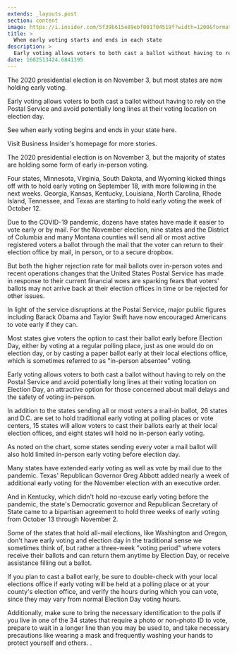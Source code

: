 ```yaml
--- 
extends: _layouts.post 
section: content 
image: https://i.insider.com/5f39b615e89ebf001f04519f?width=1200&format=jpeg 
title: > 
  When early voting starts and ends in each state 
description: > 
  Early voting allows voters to both cast a ballot without having to rely on the Postal Service and avoid potentially long lines at their voting location on election day.See when early voting begins and ends in your state here.Four states, Minnesota, Virginia, South Dakota, and Wyoming kicked things off with to hold early voting on September 18, with more following in the next weeks.Georgia, Kansas, Kentucky, Louisiana, North Carolina, Rhode Island, Tennessee, and Texas are starting to hold early voting the week of October 12.And in Kentucky, which didn't hold no-excuse early voting before the pandemic, the state's Democratic governor and Republican Secretary of State came to a bipartisan agreement to hold three weeks of early voting from October 13 through November 2. 
date: 1602513424.6841395 
--- 
```

The 2020 presidential election is on November 3, but most states are now holding early voting.

Early voting allows voters to both cast a ballot without having to rely on the Postal Service and avoid potentially long lines at their voting location on election day.

See when early voting begins and ends in your state here.

Visit Business Insider's homepage for more stories.

The 2020 presidential election is on November 3, but the majority of states are holding some form of early in-person voting.

Four states, Minnesota, Virginia, South Dakota, and Wyoming kicked things off with to hold early voting on September 18, with more following in the next weeks. Georgia, Kansas, Kentucky, Louisiana, North Carolina, Rhode Island, Tennessee, and Texas are starting to hold early voting the week of October 12.

Due to the COVID-19 pandemic, dozens have states have made it easier to vote early or by mail. For the November election, nine states and the District of Columbia and many Montana counties will send all or most active registered voters a ballot through the mail that the voter can return to their election office by mail, in person, or to a secure dropbox.

But both the higher rejection rate for mail ballots over in-person votes and recent operations changes that the United States Postal Service has made in response to their current financial woes are sparking fears that voters' ballots may not arrive back at their election offices in time or be rejected for other issues.

In light of the service disruptions at the Postal Service, major public figures including Barack Obama and Taylor Swift have now encouraged Americans to vote early if they can.

Most states give voters the option to cast their ballot early before Election Day, either by voting at a regular polling place, just as one would do on election day, or by casting a paper ballot early at their local elections office, which is sometimes referred to as "in-person absentee" voting.

Early voting allows voters to both cast a ballot without having to rely on the Postal Service and avoid potentially long lines at their voting location on Election Day, an attractive option for those concerned about mail delays and the safety of voting in-person.

In addition to the states sending all or most voters a mail-in ballot, 26 states and D.C. are set to hold traditional early voting at polling places or vote centers, 15 states will allow voters to cast their ballots early at their local election offices, and eight states will hold no in-person early voting.

As noted on the chart, some states sending every voter a mail ballot will also hold limited in-person early voting before election day.

Many states have extended early voting as well as vote by mail due to the pandemic. Texas' Republican Governor Greg Abbott added nearly a week of additional early voting for the November election with an executive order.

And in Kentucky, which didn't hold no-excuse early voting before the pandemic, the state's Democratic governor and Republican Secretary of State came to a bipartisan agreement to hold three weeks of early voting from October 13 through November 2.

Some of the states that hold all-mail elections, like Washington and Oregon, don't have early voting and election day in the traditional sense we sometimes think of, but rather a three-week "voting period" where voters receive their ballots and can return them anytime by Election Day, or receive assistance filling out a ballot.

If you plan to cast a ballot early, be sure to double-check with your local elections office if early voting will be held at a polling place or at your county's election office, and verify the hours during which you can vote, since they may vary from normal Election Day voting hours.

Additionally, make sure to bring the necessary identification to the polls if you live in one of the 34 states that require a photo or non-photo ID to vote, prepare to wait in a longer line than you may be used to, and take necessary precautions like wearing a mask and frequently washing your hands to protect yourself and others. .